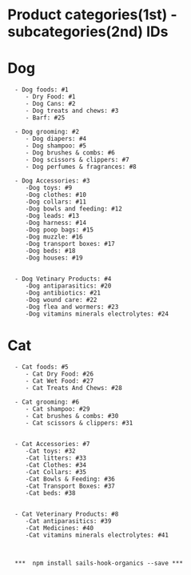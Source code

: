 # Product categories(1st) - subcategories(2nd) IDs

# Dog

      - Dog foods: #1
         - Dry Food: #1
         - Dog Cans: #2
         - Dog treats and chews: #3
         - Barf: #25

      - Dog grooming: #2
         - Dog diapers: #4
         - Dog shampoo: #5
         - Dog brushes & combs: #6
         - Dog scissors & clippers: #7
         - Dog perfumes & fragrances: #8

      - Dog Accessories: #3
         -Dog toys: #9
         -Dog clothes: #10
         -Dog collars: #11
         -Dog bowls and feeding: #12
         -Dog leads: #13
         -Dog harness: #14
         -Dog poop bags: #15
         -Dog muzzle: #16
         -Dog transport boxes: #17
         -Dog beds: #18
         -Dog houses: #19


      - Dog Vetinary Products: #4
         -Dog antiparasitics: #20
         -Dog antibiotics: #21
         -Dog wound care: #22
         -Dog flea and wormers: #23
         -Dog vitamins minerals electrolytes: #24



# Cat

      - Cat foods: #5
         - Cat Dry Food: #26
         - Cat Wet Food: #27
         - Cat Treats And Chews: #28

      - Cat grooming: #6
         - Cat shampoo: #29
         - Cat brushes & combs: #30
         - Cat scissors & clippers: #31


      - Cat Accessories: #7
         -Cat toys: #32
         -Cat litters: #33
         -Cat Clothes: #34
         -Cat Collars: #35
         -Cat Bowls & Feeding: #36
         -Cat Transport Boxes: #37
         -Cat beds: #38


      - Cat Veterinary Products: #8
         -Cat antiparasitics: #39
         -Cat Medicines: #40
         -Cat vitamins minerals electrolytes: #41



      ***  npm install sails-hook-organics --save ***

